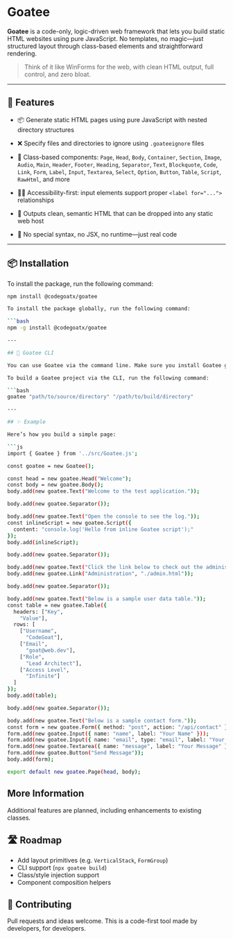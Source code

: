 # Goatee

**Goatee** is a code-only, logic-driven web framework that lets you build static HTML websites using pure JavaScript. No templates, no magic—just structured layout through class-based elements and straightforward rendering.

> Think of it like WinForms for the web, with clean HTML output, full control, and zero bloat.

---

## 🚀 Features

- 📦 Generate static HTML pages using pure JavaScript with nested directory structures
- ❌ Specify files and directories to ignore using `.goateeignore` files
- 🧱 Class-based components: `Page`, `Head`, `Body`, `Container`, `Section`, `Image`, `Audio`, `Main`, `Header`, `Footer`, `Heading`, `Separator`, `Text`, `Blockquote`, `Code`, `Link`, `Form`, `Label`, `Input`, `Textarea`, `Select`, `Option`, `Button`, `Table`, `Script`, `RawHtml`, and more

- 🧑‍🦯 Accessibility-first: input elements support proper `<label for="...">` relationships
- 🧹 Outputs clean, semantic HTML that can be dropped into any static web host
- 🔧 No special syntax, no JSX, no runtime—just real code

---

## 📦 Installation

To install the package, run the following command:

```bash
npm install @codegoatx/goatee

To install the package globally, run the following command:

```bash
npm -g install @codegoatx/goatee

---

## 🚀 Goatee CLI

You can use Goatee via the command line. Make sure you install Goatee globally before attempting to use the Goatee CLI.

To build a Goatee project via the CLI, run the following command:

```bash
goatee "path/to/source/directory" "/path/to/build/directory"

---

## ✨ Example

Here’s how you build a simple page:

```js
import { Goatee } from '../src/Goatee.js';

const goatee = new Goatee();

const head = new goatee.Head("Welcome");
const body = new goatee.Body();
body.add(new goatee.Text("Welcome to the test application."));

body.add(new goatee.Separator());

body.add(new goatee.Text("Open the console to see the log."));
const inlineScript = new goatee.Script({
  content: "console.log('Hello from inline Goatee script');"
});
body.add(inlineScript);

body.add(new goatee.Separator());

body.add(new goatee.Text("Click the link below to check out the administration page."));
body.add(new goatee.Link("Administration", "./admin.html"));

body.add(new goatee.Separator());

body.add(new goatee.Text("Below is a sample user data table."));
const table = new goatee.Table({
  headers: ["Key",
    "Value"],
  rows: [
    ["Username",
      "CodeGoat"],
    ["Email",
      "goat@web.dev"],
    ["Role",
      "Lead Architect"],
    ["Access Level",
      "Infinite"]
  ]
});
body.add(table);

body.add(new goatee.Separator());

body.add(new goatee.Text("Below is a sample contact form."));
const form = new goatee.Form({ method: "post", action: "/api/contact" });
form.add(new goatee.Input({ name: "name", label: "Your Name" }));
form.add(new goatee.Input({ name: "email", type: "email", label: "Your Email" }));
form.add(new goatee.Textarea({ name: "message", label: "Your Message" }));
form.add(new goatee.Button("Send Message"));
body.add(form);

export default new goatee.Page(head, body);
```

## More Information

Additional features are planned, including enhancements to existing classes.

## 🛣️ Roadmap

- Add layout primitives (e.g. `VerticalStack`, `FormGroup`)
- CLI support (`npx goatee build`)
- Class/style injection support
- Component composition helpers

## 🤝 Contributing

Pull requests and ideas welcome. This is a code-first tool made by developers, for developers.
